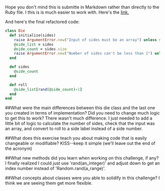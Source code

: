 Hope you don't mind this is submitte in Markdown rather than directly to the Ruby file.  I this is is much easier to work with.
Here's the [link.](https://github.com/JonClayton/phase-0/blob/master/week-6/die/my_solution.rb)

And here's the final refactored code:
```ruby
class Die
  def initialize(sides)
    raise ArgumentError.new("Input of sides must be an array") unless sides.is_a?(Array)
 	@side_list = sides
    @side_count = sides.size
    raise ArgumentError.new("Number of sides can't be less than 1") unless @side_count> 0
  end

  def sides
    @side_count
  end

  def roll
    @side_list[rand(@side_count)-1]
  end
end
```

##What were the main differences between this die class and the last one you created in terms of implementation? Did you need to change much logic to get this to work?
There wasn't much difference. I just needed to add a little bit of logic to calculate the number of sides, check that the input was an array, and convert to roll to a side label instead of a side number.

##What does this exercise teach you about making code that is easily changeable or modifiable? 
KISS--keep it simple (we'll leave out the end of the acronym)

##What new methods did you learn when working on this challenge, if any?
I finally realized I could just use 'rand(an_integer)' and adjust down to get an index number instead of 'Random.rand(a_range)'.

##What concepts about classes were you able to solidify in this challenge?
I think we are seeing them get more flexible.
